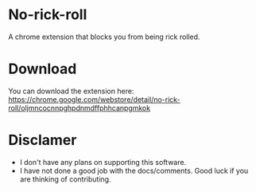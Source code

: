 # No-rick-roll
A chrome extension that blocks you from being rick rolled.

# Download
You can download the extension here: https://chrome.google.com/webstore/detail/no-rick-roll/oljmncocnnpghpdnmdffphhcanpgmkok 

# Disclamer
* I don't have any plans on supporting this software.
* I have not done a good job with the docs/comments. Good luck if you are thinking of contributing.
